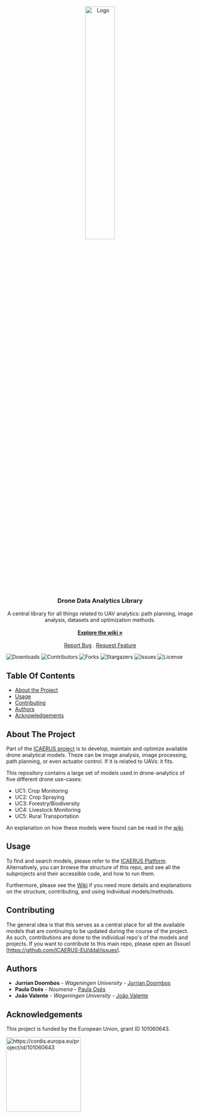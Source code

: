 <br/>
<p align="center">
  <a href="https://github.com/icaerus-eu/ddal">
    <img src="https://icaerus.eu/wp-content/uploads/2022/09/ICAERUS-logo-white.svg" alt="Logo" width="40%">
  </a>

  <h3 align="center">Drone Data Analytics Library</h3>

  <p align="center">
    A central library for all things related to UAV analytics: path planning, image analysis, datasets and optimization methods.
    <br/>
    <br/>
    <a href="https://github.com/icaerus-eu/ddal/wiki"><strong>Explore the wiki »</strong></a>
    <br/>
    <br/>
    <a href="https://github.com/icaerus-eu/ddal/issues">Report Bug</a>
    .
    <a href="https://github.com/icaerus-eu/ddal/issues">Request Feature</a>
  </p>
</p>

![Downloads](https://img.shields.io/github/downloads/icaerus-eu/ddal/total) ![Contributors](https://img.shields.io/github/contributors/icaerus-eu/ddal?color=dark-green) ![Forks](https://img.shields.io/github/forks/icaerus-eu/ddal?style=social) ![Stargazers](https://img.shields.io/github/stars/icaerus-eu/ddal?style=social) ![Issues](https://img.shields.io/github/issues/icaerus-eu/ddal) ![License](https://img.shields.io/github/license/icaerus-eu/ddal) 

## Table Of Contents

* [About the Project](#about-the-project)
* [Usage](#usage)
* [Contributing](#contributing)
* [Authors](#authors)
* [Acknowledgements](#acknowledgements)

## About The Project

Part of the [ICAERUS project](https://icaerus.eu) is to develop, maintain and optimize available drone analytical models. Theze can be image analysis, image processing, path planning, or even actuator control. If it is related to UAVs: it fits. 

This repository contains a large set of models used in drone-analytics of five different drone use-cases:
- UC1: Crop Monitoring
- UC2: Crop Spraying
- UC3: Forestry/Biodiversity
- UC4: Livestock Monitoring
- UC5: Rural Transportation

An explanation on how these models were found can be read in the [wiki](https://github.com/ICAERUS-EU/ddal/wiki#models).

## Usage

To find and search models, please refer to the [ICAERUS Platform](https://icaerus-platform.eu). Alternatively, you can browse the structure of this repo, and see all the subprojects and their accessible code, and how to run them.

Furthermore, please see the [Wiki](https://github.com/ICAERUS-EU/ddal/wiki) if you need more details and explanations on the structure, contributing, and using individual models/methods.

## Contributing

The general idea is that this serves as a central place for all the available models that are continuing to be updated during the course of the project. As such, contributions are done to the individual repo's of the models and projects. If you want to contribute to this main repo, please open an (Issue)[https://github.com/ICAERUS-EU/ddal/issues].


## Authors

* **Jurrian Doornbos** - *Wageningen University* - [Jurrian Doornbos](https://github.com/jurriandoornbos)
* **Paula Osés** - *Noumena* - [Paula Osés](https://github.com/paulanoumena)
* **João Valente** - *Wageningen University* - [João Valente](https://github.com/pereiravalente)

## Acknowledgements
This project is funded by the European Union, grant ID 101060643.

<img src="https://rea.ec.europa.eu/sites/default/files/styles/oe_theme_medium_no_crop/public/2021-04/EN-Funded%20by%20the%20EU-POS.jpg" alt="https://cordis.europa.eu/project/id/101060643" width="200"/>
